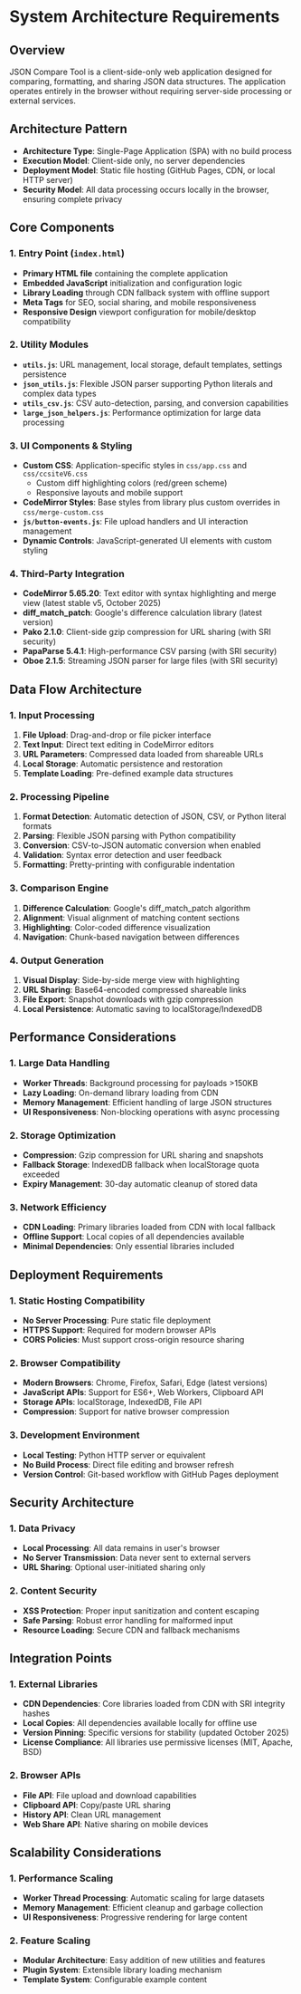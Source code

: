 # System Architecture Requirements

## Overview
JSON Compare Tool is a client-side-only web application designed for comparing, formatting, and sharing JSON data structures. The application operates entirely in the browser without requiring server-side processing or external services.

## Architecture Pattern
- **Architecture Type**: Single-Page Application (SPA) with no build process
- **Execution Model**: Client-side only, no server dependencies
- **Deployment Model**: Static file hosting (GitHub Pages, CDN, or local HTTP server)
- **Security Model**: All data processing occurs locally in the browser, ensuring complete privacy

## Core Components

### 1. Entry Point (`index.html`)
- **Primary HTML file** containing the complete application
- **Embedded JavaScript** initialization and configuration logic
- **Library Loading** through CDN fallback system with offline support
- **Meta Tags** for SEO, social sharing, and mobile responsiveness
- **Responsive Design** viewport configuration for mobile/desktop compatibility

### 2. Utility Modules
- **`utils.js`**: URL management, local storage, default templates, settings persistence
- **`json_utils.js`**: Flexible JSON parser supporting Python literals and complex data types
- **`utils_csv.js`**: CSV auto-detection, parsing, and conversion capabilities
- **`large_json_helpers.js`**: Performance optimization for large data processing

### 3. UI Components & Styling
- **Custom CSS**: Application-specific styles in `css/app.css` and `css/ccsiteV6.css`
  - Custom diff highlighting colors (red/green scheme)
  - Responsive layouts and mobile support
- **CodeMirror Styles**: Base styles from library plus custom overrides in `css/merge-custom.css`
- **`js/button-events.js`**: File upload handlers and UI interaction management
- **Dynamic Controls**: JavaScript-generated UI elements with custom styling

### 4. Third-Party Integration
- **CodeMirror 5.65.20**: Text editor with syntax highlighting and merge view (latest stable v5, October 2025)
- **diff_match_patch**: Google's difference calculation library (latest version)
- **Pako 2.1.0**: Client-side gzip compression for URL sharing (with SRI security)
- **PapaParse 5.4.1**: High-performance CSV parsing (with SRI security)
- **Oboe 2.1.5**: Streaming JSON parser for large files (with SRI security)

## Data Flow Architecture

### 1. Input Processing
1. **File Upload**: Drag-and-drop or file picker interface
2. **Text Input**: Direct text editing in CodeMirror editors
3. **URL Parameters**: Compressed data loaded from shareable URLs
4. **Local Storage**: Automatic persistence and restoration
5. **Template Loading**: Pre-defined example data structures

### 2. Processing Pipeline
1. **Format Detection**: Automatic detection of JSON, CSV, or Python literal formats
2. **Parsing**: Flexible JSON parsing with Python compatibility
3. **Conversion**: CSV-to-JSON automatic conversion when enabled
4. **Validation**: Syntax error detection and user feedback
5. **Formatting**: Pretty-printing with configurable indentation

### 3. Comparison Engine
1. **Difference Calculation**: Google's diff_match_patch algorithm
2. **Alignment**: Visual alignment of matching content sections
3. **Highlighting**: Color-coded difference visualization
4. **Navigation**: Chunk-based navigation between differences

### 4. Output Generation
1. **Visual Display**: Side-by-side merge view with highlighting
2. **URL Sharing**: Base64-encoded compressed shareable links
3. **File Export**: Snapshot downloads with gzip compression
4. **Local Persistence**: Automatic saving to localStorage/IndexedDB

## Performance Considerations

### 1. Large Data Handling
- **Worker Threads**: Background processing for payloads >150KB
- **Lazy Loading**: On-demand library loading from CDN
- **Memory Management**: Efficient handling of large JSON structures
- **UI Responsiveness**: Non-blocking operations with async processing

### 2. Storage Optimization
- **Compression**: Gzip compression for URL sharing and snapshots
- **Fallback Storage**: IndexedDB fallback when localStorage quota exceeded
- **Expiry Management**: 30-day automatic cleanup of stored data

### 3. Network Efficiency
- **CDN Loading**: Primary libraries loaded from CDN with local fallback
- **Offline Support**: Local copies of all dependencies available
- **Minimal Dependencies**: Only essential libraries included

## Deployment Requirements

### 1. Static Hosting Compatibility
- **No Server Processing**: Pure static file deployment
- **HTTPS Support**: Required for modern browser APIs
- **CORS Policies**: Must support cross-origin resource sharing

### 2. Browser Compatibility
- **Modern Browsers**: Chrome, Firefox, Safari, Edge (latest versions)
- **JavaScript APIs**: Support for ES6+, Web Workers, Clipboard API
- **Storage APIs**: localStorage, IndexedDB, File API
- **Compression**: Support for native browser compression

### 3. Development Environment
- **Local Testing**: Python HTTP server or equivalent
- **No Build Process**: Direct file editing and browser refresh
- **Version Control**: Git-based workflow with GitHub Pages deployment

## Security Architecture

### 1. Data Privacy
- **Local Processing**: All data remains in user's browser
- **No Server Transmission**: Data never sent to external servers
- **URL Sharing**: Optional user-initiated sharing only

### 2. Content Security
- **XSS Protection**: Proper input sanitization and content escaping
- **Safe Parsing**: Robust error handling for malformed input
- **Resource Loading**: Secure CDN and fallback mechanisms

## Integration Points

### 1. External Libraries
- **CDN Dependencies**: Core libraries loaded from CDN with SRI integrity hashes
- **Local Copies**: All dependencies available locally for offline use
- **Version Pinning**: Specific versions for stability (updated October 2025)
- **License Compliance**: All libraries use permissive licenses (MIT, Apache, BSD)

### 2. Browser APIs
- **File API**: File upload and download capabilities
- **Clipboard API**: Copy/paste URL sharing
- **History API**: Clean URL management
- **Web Share API**: Native sharing on mobile devices

## Scalability Considerations

### 1. Performance Scaling
- **Worker Thread Processing**: Automatic scaling for large datasets
- **Memory Management**: Efficient cleanup and garbage collection
- **UI Responsiveness**: Progressive rendering for large content

### 2. Feature Scaling
- **Modular Architecture**: Easy addition of new utilities and features
- **Plugin System**: Extensible library loading mechanism
- **Template System**: Configurable example content